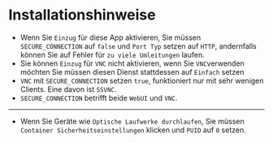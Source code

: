 # Installationshinweise

- Wenn Sie `Einzug` für diese App aktivieren, Sie müssen `SECURE_CONNECTION` auf `false` und `Port Typ` setzen auf `HTTP`, andernfalls können Sie auf Fehler für `zu viele Umleitungen` laufen.
- Sie können `Einzug` für `VNC` nicht aktivieren, wenn Sie `VNC`verwenden möchten Sie müssen diesen Dienst stattdessen auf `Einfach` setzen
- `VNC` mit `SECURE_CONNECTION` setzen `true`, funktioniert nur mit sehr wenigen Clients. Eine davon ist `SSVNC`.
- `SECURE_CONNECTION` betrifft beide `WebUI` und `VNC`.

---

- Wenn Sie Geräte wie `Optische Laufwerke durchlaufen`, Sie müssen `Container Sicherheitseinstellungen` klicken und `PUID` auf `0` setzen.

